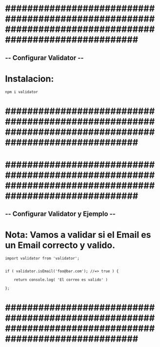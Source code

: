 # ######################################################################################################### #


## -- Configurar Validator -- ##


# Instalacion:


    npm i validator


# ######################################################################################################### #





# ######################################################################################################### #


## -- Configurar Validator y Ejemplo -- ##


# Nota: Vamos a validar si el Email es un Email correcto y valido.


    import validator from 'validator';


    if ( validator.isEmail('foo@bar.com'); //=> true ) {

        return console.log( 'El correo es valido' )

    };


# ######################################################################################################### #